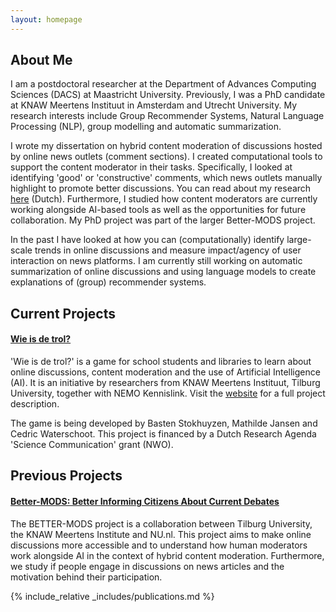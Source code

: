 ```yaml
---
layout: homepage
---
```


## About Me

I am a postdoctoral researcher at the Department of Advances Computing Sciences (DACS) at Maastricht University. Previously, I was a PhD candidate at KNAW Meertens Instituut in Amsterdam and Utrecht University. My research interests include Group Recommender Systems, Natural Language Processing (NLP), group modelling and automatic summarization.

I wrote my dissertation on hybrid content moderation of discussions hosted by online news outlets (comment sections). I created computational tools to support the content moderator in their tasks. Specifically, I looked at identifying 'good' or 'constructive' comments, which news outlets manually highlight to promote better discussions. You can read about my research [here](https://www.nemokennislink.nl/publicaties/ai-tilt-discussie-naar-hoger-niveau/) (Dutch). Furthermore, I studied how content moderators are currently working alongside AI-based tools as well as the opportunities for future collaboration. My PhD project was part of the larger Better-MODS project.

In the past I have looked at how you can (computationally) identify large-scale trends in online discussions and measure impact/agency of user interaction on news platforms. I am currently still working on automatic summarization of online discussions and using language models to create explanations of (group) recommender systems.

## Current Projects

#### [Wie is de trol?](https://www.wie-is-de-trol.nl/)

'Wie is de trol?' is a game for school students and libraries to learn about online discussions, content moderation and the use of Artificial Intelligence (AI). It is an initiative by researchers from KNAW Meertens Instituut, Tilburg University, together with NEMO Kennislink. Visit the [website](https://www.wie-is-de-trol.nl/) for a full project description.

The game is being developed by Basten Stokhuyzen, Mathilde Jansen and Cedric Waterschoot.
This project is financed by a Dutch Research Agenda 'Science Communication' grant (NWO).

## Previous Projects

#### [Better-MODS: Better Informing Citizens About Current Debates](https://better-mods.uvt.nl/)

The BETTER-MODS project is a collaboration between Tilburg University, the KNAW Meertens Institute and NU.nl. This project aims to make online discussions more accessible and to understand how human moderators work alongside AI in the context of hybrid content moderation. Furthermore, we study if people engage in discussions on news articles and the motivation behind their participation. 


{% include_relative _includes/publications.md %}


